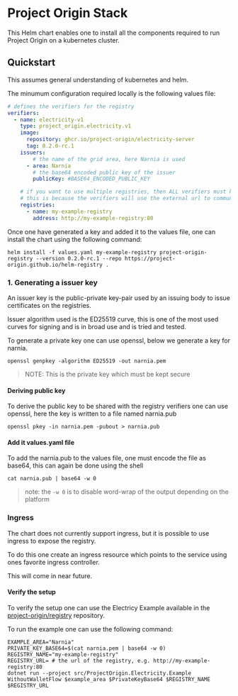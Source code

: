 # Project Origin Stack

This Helm chart enables one to install all the components required to run Project Origin
on a kubernetes cluster.

## Quickstart

This assumes general understanding of kubernetes and helm.

The minumum configuration required locally is the following values file:

```yaml
# defines the verifiers for the registry
verifiers:
  - name: electricity-v1
    type: project_origin.electricity.v1
    image:
      repository: ghcr.io/project-origin/electricity-server
      tag: 0.2.0-rc.1
    issuers:
        # the name of the grid area, here Narnia is used
      - area: Narnia
        # the base64 encoded public key of the issuer
        publicKey: #BASE64_ENCODED_PUBLIC_KEY

    # if you want to use multiple registries, then ALL verifiers must know all registries External url
    # this is because the verifiers will use the external url to communicate with the registries
    registries:
      - name: my-example-registry
        address: http://my-example-registry:80
```

Once one have generated a key and added it to the values file,
one can install the chart using the following command:

```shell
helm install -f values.yaml my-example-registry project-origin-registry --version 0.2.0-rc.1 --repo https://project-origin.github.io/helm-registry .
```

### 1. Generating a issuer key

An issuer key is the public-private key-pair used by an issuing body
to issue certificates on the registries.

Issuer algorithm used is the ED25519 curve,
this is one of the most used curves for signing and is in broad use
and is tried and tested.

To generate a private key one can use openssl,
below we generate a key for narnia.

```shell
openssl genpkey -algorithm ED25519 -out narnia.pem
```

> NOTE: This is the private key which must be kept secure

#### Deriving public key

To derive the public key to be shared with the registry verifiers one
can use openssl, here the key is written to a file named
narnia.pub

```shell
openssl pkey -in narnia.pem -pubout > narnia.pub
```

#### Add it values.yaml file

To add the narnia.pub to the values file,
one must encode the file as base64,
this can again be done using the shell

```shell
cat narnia.pub | base64 -w 0
```

> note: the `-w 0` is to disable word-wrap of the output depending on the platform

### Ingress

The chart does not currently support ingress, but it is possible to
use ingress to expose the registry.

To do this one create an ingress resource which points to the service
using ones favorite ingress controller.

This will come in near future.

#### Verify the setup

To verify the setup one can use the Electricy Example available in the
[project-origin/registry](https://github.com/project-origin/registry) repository.

To run the example one can use the following command:

```shell
EXAMPLE_AREA="Narnia"
PRIVATE_KEY_BASE64=$(cat narnia.pem | base64 -w 0)
REGISTRY_NAME="my-example-registry"
REGISTRY_URL= # the url of the registry, e.g. http://my-example-registry:80
dotnet run --project src/ProjectOrigin.Electricity.Example WithoutWalletFlow $example_area $PrivateKeyBase64 $REGISTRY_NAME $REGISTRY_URL
```
